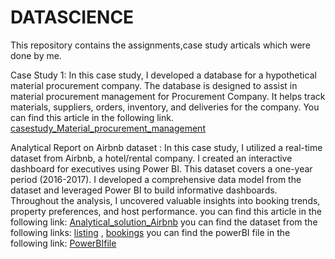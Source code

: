 # DATASCIENCE
This repository contains the assignments,case study articals  which were done by me.


Case Study 1: In this case study, I developed a database for a hypothetical material procurement company. 
               The database is designed to assist in material procurement management for Procurement Company.
               It helps track materials, suppliers, orders, inventory, and deliveries for the company.
               You can find this article in the following link.
               [casestudy_Material_procurement_management](https://github.com/OHMALURI/DATASCIENCE/blob/main/Ohm_article_Material%20procurementManegement_000942201.pdf)


Analytical Report on Airbnb dataset : In this case study, I utilized a real-time dataset from Airbnb, a hotel/rental company.
                                      I created an interactive dashboard for executives using Power BI. 
                                      This dataset covers a one-year period (2016-2017).
                                      I developed a comprehensive data model from the dataset and leveraged Power BI to build informative dashboards. 
                                      Throughout the analysis, I uncovered valuable insights into booking trends, property preferences, and host performance.
                                      you can find this article in the following link: [Analytical_solution_Airbnb](https://github.com/OHMALURI/DATASCIENCE/blob/main/ohm_Analytical_solution_000942201.pdf)
                                      you can find the dataset from the following links: [listing](https://github.com/OHMALURI/DATASCIENCE/blob/main/final%20_listing.csv)
                                                                                       ,  [bookings](https://github.com/OHMALURI/DATASCIENCE/blob/main/final_calender_b.csv)
                                      you can find the powerBI file in the following link: [PowerBIfile](https://github.com/OHMALURI/DATASCIENCE/blob/main/AnalyticalDashboard_airbnb_powerBI.pbix)
                                      
